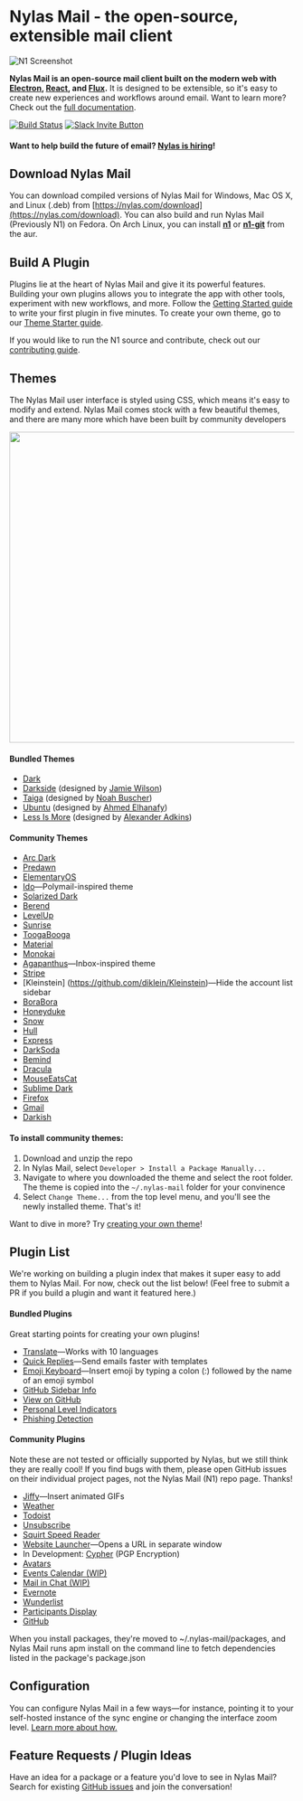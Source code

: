 # Nylas Mail - the open-source, extensible mail client
![N1 Screenshot](https://nylas.com/static/img/nylas-mail/hero_graphic_mac@2x.png)

  **Nylas Mail is an open-source mail client built on the modern web with [Electron](https://github.com/atom/electron), [React](https://facebook.github.io/react/), and [Flux](https://facebook.github.io/flux/).** It is designed to be extensible, so it's easy to create new experiences and workflows around email. Want to learn more? Check out the [full documentation](https://nylas.github.io/nylas-mail/).

[![Build Status](https://travis-ci.org/nylas/nylas-mail.svg?branch=master)](https://travis-ci.org/nylas/nylas-mail)
[![Slack Invite Button](http://slack-invite.nylas.com/badge.svg)](http://slack-invite.nylas.com)

#### Want to help build the future of email? [Nylas is hiring](https://jobs.lever.co/nylas)!

## Download Nylas Mail

You can download compiled versions of Nylas Mail for Windows, Mac OS X, and Linux (.deb) from [https://nylas.com/download](https://nylas.com/download). You can also build and run Nylas Mail (Previously N1) on Fedora. On Arch Linux, you can install **[n1](https://aur.archlinux.org/packages/n1/)** or **[n1-git](https://aur.archlinux.org/packages/n1-git/)** from the aur.

## Build A Plugin

Plugins lie at the heart of Nylas Mail and give it its powerful features. Building your own plugins allows you to integrate the app with other tools, experiment with new workflows, and more. Follow the [Getting Started guide](https://nylas.github.io/nylas-mail/) to write your first plugin in five minutes. To create your own theme, go to our [Theme Starter guide](https://github.com/nylas/N1-theme-starter).

If you would like to run the N1 source and contribute, check out our [contributing
guide](https://github.com/nylas/nylas-mail/blob/master/CONTRIBUTING.md).

## Themes

The Nylas Mail user interface is styled using CSS, which means it's easy to modify and extend. Nylas Mail comes stock with a few beautiful themes, and there are many more which have been built by community developers

<center><img width=550 src="http://i.imgur.com/PWQ7NlY.jpg"></center>


#### Bundled Themes
- [Dark](https://github.com/nylas/nylas-mail/tree/master/packages/client-app/internal_packages/ui-dark)
- [Darkside](https://github.com/nylas/nylas-mail/tree/master/packages/client-app/internal_packages/ui-darkside) (designed by [Jamie Wilson](https://github.com/jamiewilson))
- [Taiga](https://github.com/nylas/nylas-mail/tree/master/packages/client-app/internal_packages/ui-taiga) (designed by [Noah Buscher](https://github.com/noahbuscher))
- [Ubuntu](https://github.com/nylas/nylas-mail/tree/master/packages/client-app/internal_packages/ui-ubuntu) (designed by [Ahmed Elhanafy](https://github.com/ahmedlhanafy))
- [Less Is More](https://github.com/nylas/nylas-mail/tree/master/packages/client-app/internal_packages/ui-less-is-more) (designed by [Alexander Adkins](https://github.com/P0WW0W))



#### Community Themes
- [Arc Dark](https://github.com/varlesh/Nylas-Arc-Dark-Theme)
- [Predawn](https://github.com/adambmedia/N1-Predawn)
- [ElementaryOS](https://github.com/edipox/elementary-nylas)
- [Ido](https://github.com/edipox/n1-ido)—Polymail-inspired theme
- [Solarized Dark](https://github.com/NSHenry/N1-Solarized-Dark)
- [Berend](https://github.com/Frique/N1-Berend)
- [LevelUp](https://github.com/stolinski/level-up-nylas-n1-theme)
- [Sunrise](https://github.com/jackiehluo/n1-sunrise)
- [ToogaBooga](https://github.com/brycedorn/N1-ToogaBooga)
- [Material](https://github.com/jackiehluo/n1-material)
- [Monokai](https://github.com/dcondrey/n1-monokai)
- [Agapanthus](https://github.com/taniadaniela/n1-agapanthus)—Inbox-inspired theme
- [Stripe](https://github.com/oeaeee/n1-stripe)
- [Kleinstein] (https://github.com/diklein/Kleinstein)—Hide the account list sidebar
- [BoraBora](https://github.com/arimai/N1-BoraBora)
- [Honeyduke](https://github.com/arimai/n1-honeyduke)
- [Snow](https://github.com/Wattenberger/N1-snow-theme)
- [Hull](https://github.com/unity/n1-hull)
- [Express](https://github.com/oeaeee/n1-express)
- [DarkSoda](https://github.com/adambullmer/N1-theme-DarkSoda)
- [Bemind](https://github.com/bemindinteractive/Bemind-N1-Theme)
- [Dracula](https://github.com/dracula/nylas-n1)
- [MouseEatsCat](https://github.com/MouseEatsCat/MouseEatsCat-N1)
- [Sublime Dark](https://github.com/rishabhkesarwani/Nylas-Sublime-Dark-Theme)
- [Firefox](https://github.com/darshandsoni/n1-firefox-theme)
- [Gmail](https://github.com/dregitsky/n1-gmail-theme)
- [Darkish](https://github.com/dyrnade/N1-Darkish)

#### To install community themes:

1. Download and unzip the repo
2. In Nylas Mail, select `Developer > Install a Package Manually... `
3. Navigate to where you downloaded the theme and select the root folder. The theme is copied into the `~/.nylas-mail` folder for your convinence
5. Select `Change Theme...` from the top level menu, and you'll see the newly installed theme. That's it!


Want to dive in more? Try [creating your own theme](https://github.com/nylas/nylas-mail-theme-starter)!


## Plugin List
We're working on building a plugin index that makes it super easy to add them to Nylas Mail. For now, check out the list below! (Feel free to submit a PR if you build a plugin and want it featured here.)


#### Bundled Plugins
Great starting points for creating your own plugins!
- [Translate](https://github.com/nylas/nylas-mail/tree/master/packages/client-app/internal_packages/composer-translate)—Works with 10 languages
- [Quick Replies](https://github.com/nylas/nylas-mail/tree/master/packages/client-app/internal_packages/composer-templates)—Send emails faster with templates
- [Emoji Keyboard](https://github.com/nylas/nylas-mail/tree/master/packages/client-app/internal_packages/composer-emoji)—Insert emoji by typing a colon (:) followed by the name of an emoji symbol
- [GitHub Sidebar Info](https://github.com/nylas/nylas-mail/tree/master/packages/client-app/internal_packages/github-contact-card)
- [View on GitHub](https://github.com/nylas/nylas-mail/tree/master/packages/client-app/internal_packages/message-view-on-github)
- [Personal Level Indicators](https://github.com/nylas/nylas-mail/tree/master/packages/client-app/internal_packages/personal-level-indicators)
- [Phishing Detection](https://github.com/nylas/nylas-mail/tree/master/packages/client-app/internal_packages/phishing-detection)

#### Community Plugins

Note these are not tested or officially supported by Nylas, but we still think they are really cool! If you find bugs with them, please open GitHub issues on their individual project pages, not the Nylas Mail (N1) repo page. Thanks!

- [Jiffy](http://noahbuscher.github.io/N1-Jiffy/)—Insert animated GIFs
- [Weather](https://github.com/jackiehluo/n1-weather)
- [Todoist](https://github.com/alexfruehwirth/N1TodoistIntegration)
- [Unsubscribe](https://github.com/colinking/n1-unsubscribe)
- [Squirt Speed Reader](https://github.com/HarleyKwyn/squirt-reader-N1-plugin/)
- [Website Launcher](https://github.com/adriangrantdotorg/nylas-n1-background-webpage)—Opens a URL in separate window
- In Development: [Cypher](https://github.com/mbilker/cypher) (PGP Encryption)
- [Avatars](https://github.com/unity/n1-avatars)
- [Events Calendar (WIP)](https://github.com/nerdenough/n1-events-calendar)
- [Mail in Chat (WIP)](https://github.com/yjchen/mail_in_chat)
- [Evernote](https://github.com/grobgl/n1-evernote)
- [Wunderlist](https://github.com/miguelrs/n1-wunderlist)
- [Participants Display](https://github.com/kbruccoleri/nylas-participants-display)
- [GitHub](https://github.com/ForbesLindesay/N1-GitHub)

When you install packages, they're moved to ~/.nylas-mail/packages, and Nylas Mail runs apm install on the command line to fetch dependencies listed in the package's package.json

## Configuration
You can configure Nylas Mail in a few ways—for instance, pointing it to your self-hosted instance of the sync engine or changing the interface zoom level. [Learn more about how.](https://github.com/nylas/nylas-mail/blob/master/CONFIGURATION.md)

## Feature Requests / Plugin Ideas
Have an idea for a package or a feature you'd love to see in Nylas Mail? Search for existing [GitHub issues](https://github.com/nylas/nylas-mail/issues) and join the conversation!
